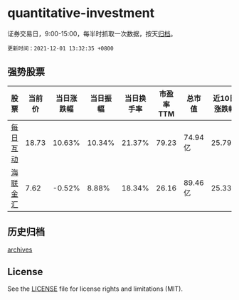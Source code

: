 # quantitative-investment

证券交易日，9:00-15:00，每半时抓取一次数据，按天[归档](archives)。

`更新时间：2021-12-01 13:32:35 +0800`

## 强势股票

|股票|当前价|当日涨跌幅|当日振幅|当日换手率|市盈率TTM|总市值|近10日涨跌幅|
|----|----|----|----|----|----|----|----|
|[每日互动](https://xueqiu.com/S/SZ300766)|18.73|10.63%|10.34%|21.37%|79.23|74.94亿|25.79%|
|[海联金汇](https://xueqiu.com/S/SZ002537)|7.62|-0.52%|8.88%|18.34%|26.16|89.46亿|25.33%|

## 历史归档

[archives](archives)

## License

See the [LICENSE](LICENSE) file for license rights and limitations (MIT).